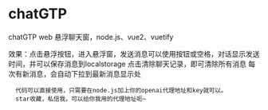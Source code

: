 # chatGTP
chatGTP web 悬浮聊天窗，node.js、vue2、vuetify

效果：点击悬浮按钮，进入悬浮窗，发送消息可以使用按钮或空格，对话显示发送时间，并可以保存消息到localstorage
      点击清除聊天记录，即可清除所有消息
      每次有新消息，会自动下拉到最新消息显示处
      
      代码可以直接使用，只需要在node.js加上你的openai代理地址和key就可以。
      star收藏，私信我，可以给你我用的代理地址呃~
